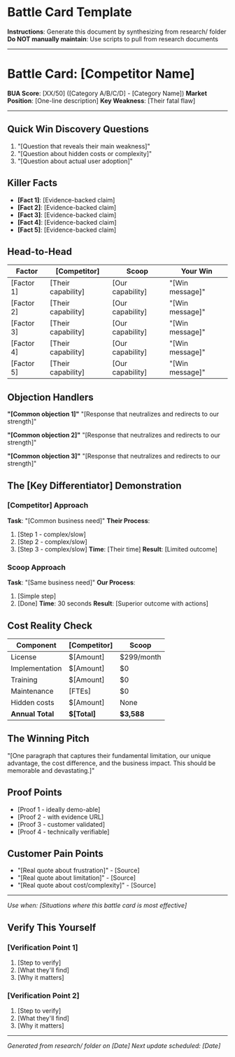 # Battle Card Template

**Instructions**: Generate this document by synthesizing from research/ folder
**Do NOT manually maintain**: Use scripts to pull from research documents

---

# Battle Card: [Competitor Name]

**BUA Score**: [XX/50] ([Category A/B/C/D] - [Category Name])
**Market Position**: [One-line description]
**Key Weakness**: [Their fatal flaw]

---

## Quick Win Discovery Questions
1. "[Question that reveals their main weakness]"
2. "[Question about hidden costs or complexity]"
3. "[Question about actual user adoption]"

## Killer Facts
- **[Fact 1]**: [Evidence-backed claim]
- **[Fact 2]**: [Evidence-backed claim]
- **[Fact 3]**: [Evidence-backed claim]
- **[Fact 4]**: [Evidence-backed claim]
- **[Fact 5]**: [Evidence-backed claim]

## Head-to-Head

| Factor | [Competitor] | Scoop | Your Win |
|--------|--------------|-------|----------|
| [Factor 1] | [Their capability] | [Our capability] | "[Win message]" |
| [Factor 2] | [Their capability] | [Our capability] | "[Win message]" |
| [Factor 3] | [Their capability] | [Our capability] | "[Win message]" |
| [Factor 4] | [Their capability] | [Our capability] | "[Win message]" |
| [Factor 5] | [Their capability] | [Our capability] | "[Win message]" |

## Objection Handlers

**"[Common objection 1]"**
"[Response that neutralizes and redirects to our strength]"

**"[Common objection 2]"**
"[Response that neutralizes and redirects to our strength]"

**"[Common objection 3]"**
"[Response that neutralizes and redirects to our strength]"

## The [Key Differentiator] Demonstration

### [Competitor] Approach
**Task**: "[Common business need]"
**Their Process**:
1. [Step 1 - complex/slow]
2. [Step 2 - complex/slow]
3. [Step 3 - complex/slow]
**Time**: [Their time]
**Result**: [Limited outcome]

### Scoop Approach
**Task**: "[Same business need]"
**Our Process**:
1. [Simple step]
2. [Done]
**Time**: 30 seconds
**Result**: [Superior outcome with actions]

## Cost Reality Check

| Component | [Competitor] | Scoop |
|-----------|--------------|-------|
| License | $[Amount] | $299/month |
| Implementation | $[Amount] | $0 |
| Training | $[Amount] | $0 |
| Maintenance | [FTEs] | $0 |
| Hidden costs | $[Amount] | None |
| **Annual Total** | **$[Total]** | **$3,588** |

## The Winning Pitch

"[One paragraph that captures their fundamental limitation, our unique advantage, the cost difference, and the business impact. This should be memorable and devastating.]"

## Proof Points
- [Proof 1 - ideally demo-able]
- [Proof 2 - with evidence URL]
- [Proof 3 - customer validated]
- [Proof 4 - technically verifiable]

## Customer Pain Points
- "[Real quote about frustration]" - [Source]
- "[Real quote about limitation]" - [Source]
- "[Real quote about cost/complexity]" - [Source]

---

*Use when: [Situations where this battle card is most effective]*

## Verify This Yourself

### [Verification Point 1]
1. [Step to verify]
2. [What they'll find]
3. [Why it matters]

### [Verification Point 2]
1. [Step to verify]
2. [What they'll find]
3. [Why it matters]

---

*Generated from research/ folder on [Date]*
*Next update scheduled: [Date]*